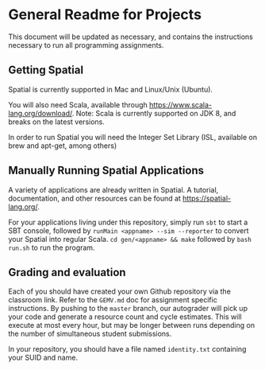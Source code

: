 # General Readme for Projects
This document will be updated as necessary, and contains the instructions necessary to run all programming assignments.

## Getting Spatial
Spatial is currently supported in Mac and Linux/Unix (Ubuntu).

You will also need Scala, available through https://www.scala-lang.org/download/. Note: Scala is currently supported on JDK 8, and breaks on the latest versions.

In order to run Spatial you will need the Integer Set Library (ISL, available on brew and apt-get, among others)


## Manually Running Spatial Applications
A variety of applications are already written in Spatial. A tutorial, documentation, and other resources can be found at https://spatial-lang.org/.

For your applications living under this repository, simply run `sbt` to start a SBT console, followed by `runMain <appname> --sim --reporter` to convert your Spatial into regular Scala. `cd gen/<appname> && make` followed by `bash run.sh` to run the program.

## Grading and evaluation
Each of you should have created your own Github repository via the classroom link. Refer to the `GEMV.md` doc for assignment specific instructions. By pushing to the `master` branch, our autograder will pick up your code and generate a resource count and cycle estimates. This will execute at most every hour, but may be longer between runs depending on the number of simultaneous student submissions.

In your repository, you should have a file named `identity.txt` containing your SUID and name.
